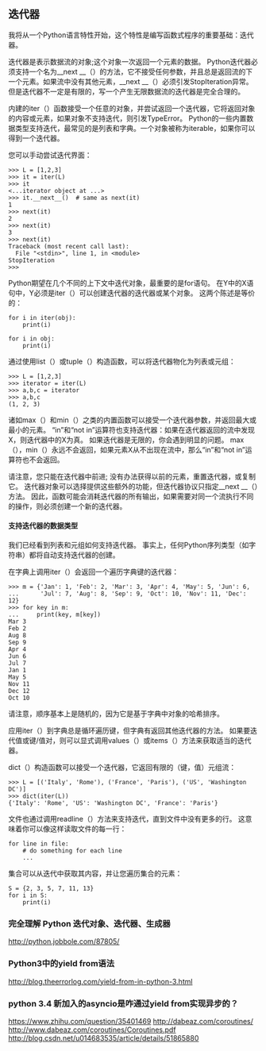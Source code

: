 ## 迭代器
我将从一个Python语言特性开始，这个特性是编写函数式程序的重要基础：迭代器。

迭代器是表示数据流的对象;这个对象一次返回一个元素的数据。 Python迭代器必须支持一个名为__next __（）的方法，它不接受任何参数，并且总是返回流的下一个元素。如果流中没有其他元素，__next __（）必须引发StopIteration异常。但是迭代器不一定是有限的，写一个产生无限数据流的迭代器是完全合理的。

内建的iter（）函数接受一个任意的对象，并尝试返回一个迭代器，它将返回对象的内容或元素，如果对象不支持迭代，则引发TypeError。 Python的一些内置数据类型支持迭代，最常见的是列表和字典。一个对象被称为iterable，如果你可以得到一个迭代器。

您可以手动尝试迭代界面：
```
>>> L = [1,2,3]
>>> it = iter(L)
>>> it
<...iterator object at ...>
>>> it.__next__()  # same as next(it)
1
>>> next(it)
2
>>> next(it)
3
>>> next(it)
Traceback (most recent call last):
  File "<stdin>", line 1, in <module>
StopIteration
>>>
```
Python期望在几个不同的上下文中迭代对象，最重要的是for语句。 在Y中的X语句中，Y必须是iter（）可以创建迭代器的迭代器或某个对象。 这两个陈述是等价的：
```
for i in iter(obj):
    print(i)

for i in obj:
    print(i)
```
通过使用list（）或tuple（）构造函数，可以将迭代器物化为列表或元组：
```
>>> L = [1,2,3]
>>> iterator = iter(L)
>>> a,b,c = iterator
>>> a,b,c
(1, 2, 3)
```
诸如max（）和min（）之类的内置函数可以接受一个迭代器参数，并返回最大或最小的元素。 “in”和“not in”运算符也支持迭代器：如果在迭代器返回的流中发现X，则迭代器中的X为真。 如果迭代器是无限的，你会遇到明显的问题。 max（），min（）永远不会返回，如果元素X从不出现在流中，那么“in”和“not in”运算符也不会返回。

请注意，您只能在迭代器中前进; 没有办法获得以前的元素，重置迭代器，或复制它。 迭代器对象可以选择提供这些额外的功能，但迭代器协议只指定__next __（）方法。 因此，函数可能会消耗迭代器的所有输出，如果需要对同一个流执行不同的操作，则必须创建一个新的迭代器。

#### 支持迭代器的数据类型
我们已经看到列表和元组如何支持迭代器。 事实上，任何Python序列类型（如字符串）都将自动支持迭代器的创建。

在字典上调用iter（）会返回一个遍历字典键的迭代器：
```
>>> m = {'Jan': 1, 'Feb': 2, 'Mar': 3, 'Apr': 4, 'May': 5, 'Jun': 6,
...      'Jul': 7, 'Aug': 8, 'Sep': 9, 'Oct': 10, 'Nov': 11, 'Dec': 12}
>>> for key in m:
...     print(key, m[key])
Mar 3
Feb 2
Aug 8
Sep 9
Apr 4
Jun 6
Jul 7
Jan 1
May 5
Nov 11
Dec 12
Oct 10
```
请注意，顺序基本上是随机的，因为它是基于字典中对象的哈希排序。

应用iter（）到字典总是循环遍历键，但字典有返回其他迭代器的方法。 如果要迭代值或键/值对，则可以显式调用values（）或items（）方法来获取适当的迭代器。

dict（）构造函数可以接受一个迭代器，它返回有限的（键，值）元组流：
```
>>> L = [('Italy', 'Rome'), ('France', 'Paris'), ('US', 'Washington DC')]
>>> dict(iter(L))
{'Italy': 'Rome', 'US': 'Washington DC', 'France': 'Paris'}
```
文件也通过调用readline（）方法来支持迭代，直到文件中没有更多的行。 这意味着你可以像这样读取文件的每一行：
```
for line in file:
    # do something for each line
    ...
```
集合可以从迭代中获取其内容，并让您遍历集合的元素：
```
S = {2, 3, 5, 7, 11, 13}
for i in S:
    print(i)
```
### 完全理解 Python 迭代对象、迭代器、生成器
http://python.jobbole.com/87805/

### Python3中的yield from语法
http://blog.theerrorlog.com/yield-from-in-python-3.html

### python 3.4 新加入的asyncio是咋通过yield from实现异步的？
https://www.zhihu.com/question/35401469
http://dabeaz.com/coroutines/
http://www.dabeaz.com/coroutines/Coroutines.pdf
http://blog.csdn.net/u014683535/article/details/51865880
